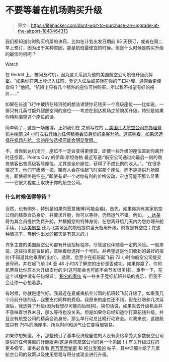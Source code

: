 # 不要等着在机场购买升级

> 原文：<https://lifehacker.com/dont-wait-to-purchase-an-upgrade-at-the-airport-1840464313>

我们都知道何时购买机票的诀窍，比如在计划出发日期前 65 天预订，或者在周二早上预订，因为出于某种原因，那是航班最便宜的时候。但是什么时候是购买升级的最佳时机呢？

Watch

在 Reddit 上，被问及时机，因为这关系到为他的美国航空公司航班升级而挥霍。“如果你在网上登记入住前、登记入住后或实际在你的门口办理，通常会更便宜吗？”他问。“航班上只有几个额外的座位可供购买，所以我不指望有好的报价……”

如果在长途飞行中被挤在经济舱的想法诱使你花钱买一个高级座位——比如说，一排只有几英寸额外腿部空间的座位——考虑在到达机场之前购买升级，特别是如果你特别渴望这个座位的话。

简单明了，这是一场赌博。正如我们在 之前写过的 [，美国几大航空公司在办理登机手续前 24 小时左右开始为任何精英会员身份的乘客升舱。这意味着，如果您选择在机场升舱，您的座位选择可能会明显受限。](https://lifehacker.com/how-to-reserve-blocked-seats-on-airplane-flights-1832791620)

不，当你到达机场时，座位不一定会变得更便宜，即使一些升级的座位直到你离开时还空着。Points Guy 的伊森·斯坦伯格 最近写道:“航空公司通过向最后一刻的商务旅客出售高级客舱座位，尤其是全价座位，获得了不成比例的收入。”。“在很多情况下，他们宁愿赌一把，赌有人会在快起飞时买那个座位，而不是提供升舱服务，即使最终是空座。”即使有*是*一个对你有利的价格波动，它也可能不那么显著——它很大程度上取决于你的航空公司。

### 什么时候值得等待？

当然，也有例外，特别是如果你愿意赌博(可能会输)。首先，如果你拥有某家航空公司的精英会员身份，并要求升舱，你可以等待，仍然运气不错。例如， [、达美](https://www.delta.com/us/en/skymiles/medallion-program/medallion-upgrades) 将为其会员提供免费升舱，并根据您的特殊身份，在您离开后几天内为您办理升舱手续。( [)达美航空](https://www.delta.com/us/en/change-cancel/same-day-flight-change) 还为北美地区的航班提供当天备用升级，前提是有空位；在这种情况下，等到你出发的那天是有意义的。)

许多主要的美国航空公司都有升级招标程序，尽管这也伴随着一定的风险。一般来说，这些拍卖是盲目的，意味着你选择一个号码，并希望这是他们收到的最好的报价(不知道其他乘客的出价)。通常，您至少在航班起飞前 72 小时向航空公司提交该号码，并在起飞前 24 至 48 小时内了解您的出价是否成功。如果你赢了，你的机票将比你原本为升级支付的少(这可能会也可能不会节省很多钱)。重申一下，在这个过程中没有任何保证； [积分的家伙](https://thepointsguy.com/guide/a-guide-to-bidding-on-flight-upgrades/) 有一些关于竞标航班升级的提示，但我不会让你一心想着赢。

有时候，你就是运气好。我最近在夏威夷航空公司的航班起飞前升级了，如果我几个月前升级的话，我要支付同样的费用。我原来的座位还不错，但在红眼和几次延误后，我选择了升级(因为我想尽可能向后倾斜)。换句话说，如果失去升级机会并不意味着世界末日，那么等待也没关系。但是如果你已经知道你打算花钱升级，并且没有航空公司的精英会员身份，那么早行动总比晚行动安全。对我来说，这趟航班只有 75%的满座率，所以时间和运气让它变得很容易。

如果你想知道，不，那些预订了基本经济舱座位的人没有资格享受大多数航空公司提供的任何类型的升舱服务(这是喜欢航空公司的另一个原因！).有关升级过程的更多细节，请务必查看 [百万英里秘密](https://millionmilesecrets.com/guides/the-everyday-persons-guide-to-upgrading-with-miles/) 和 [积分专家的](https://thepointsguy.com/guide/upgrade-with-miles/) 帖子，其中详细介绍了几家航空公司的政策以及使用里程与积分或现金进行升级。